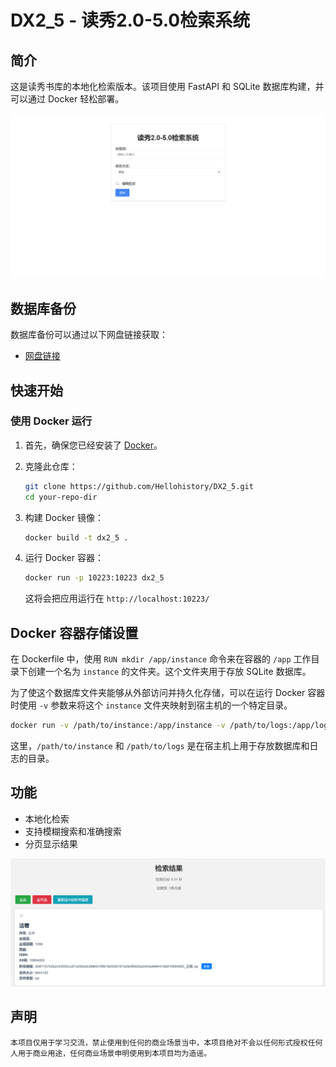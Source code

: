 # DX2_5 - 读秀2.0-5.0检索系统

## 简介

这是读秀书库的本地化检索版本。该项目使用 FastAPI 和 SQLite 数据库构建，并可以通过 Docker 轻松部署。

![主页页面](image/img_1.png)

## 数据库备份

数据库备份可以通过以下网盘链接获取：

- [网盘链接](https://www.123pan.com/s/oNv9-zWI2.html提取码:dx25)

## 快速开始

### 使用 Docker 运行

1. 首先，确保您已经安装了 [Docker](https://www.docker.com/products/docker-desktop)。

2. 克隆此仓库：

    ```bash
    git clone https://github.com/Hellohistory/DX2_5.git
    cd your-repo-dir
    ```

3. 构建 Docker 镜像：

    ```bash
    docker build -t dx2_5 .
    ```

4. 运行 Docker 容器：

    ```bash
    docker run -p 10223:10223 dx2_5
    ```

    这将会把应用运行在 `http://localhost:10223/`

## Docker 容器存储设置

在 Dockerfile 中，使用 `RUN mkdir /app/instance` 命令来在容器的 `/app` 工作目录下创建一个名为 `instance` 的文件夹。这个文件夹用于存放 SQLite 数据库。

为了使这个数据库文件夹能够从外部访问并持久化存储，可以在运行 Docker 容器时使用 `-v` 参数来将这个 `instance` 文件夹映射到宿主机的一个特定目录。

   ```bash
   docker run -v /path/to/instance:/app/instance -v /path/to/logs:/app/logs your-image-name
   ```

这里，`/path/to/instance` 和 `/path/to/logs` 是在宿主机上用于存放数据库和日志的目录。


## 功能

- 本地化检索
- 支持模糊搜索和准确搜索
- 分页显示结果

![检索结果页](image/img_2.png)

## 声明
   ```
本项目仅用于学习交流，禁止使用到任何的商业场景当中，本项目绝对不会以任何形式授权任何人用于商业用途，任何商业场景申明使用到本项目均为造谣。
   ```
